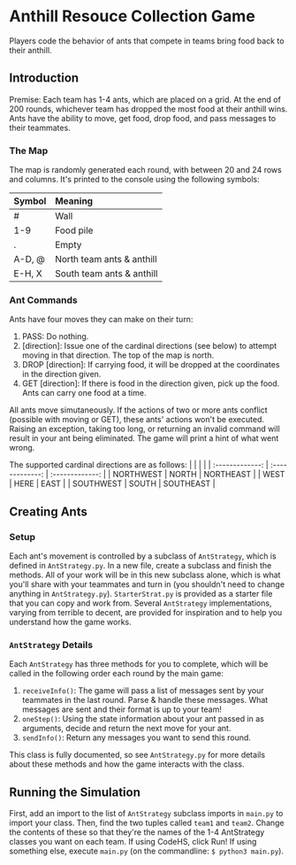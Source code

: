 # Anthill Resouce Collection Game
Players code the behavior of ants that compete in teams bring food back to their anthill.

## Introduction
Premise: Each team has 1-4 ants, which are placed on a grid. At the end of 200 rounds, whichever team has dropped the most food at their anthill wins. Ants have the ability to move, get food, drop food, and pass messages to their teammates.

### The Map
The map is randomly generated each round,
with between 20 and 24 rows and columns.
It's printed to the console using the following symbols:

| Symbol         | Meaning       |
| :------------- | :------------- |
| #              | Wall           |
| 1-9            | Food pile      |
| .              | Empty          |
| A-D, @         | North team ants & anthill |
| E-H, X         | South team ants & anthill |

### Ant Commands
Ants have four moves they can make on their turn:
1. PASS: Do nothing.
2. [direction]: Issue one of the cardinal directions (see below) to attempt moving in that direction. The top of the map is north.
3. DROP [direction]: If carrying food, it will be dropped at the coordinates in the direction given.
4. GET [direction]: If there is food in the direction given, pick up the food. Ants can carry one food at a time.

All ants move simutaneously. If the actions of two or more ants conflict (possible with moving or GET), these ants' actions won't be executed. Raising an exception, taking too long, or returning an invalid command will result in your ant being eliminated. The game will print a hint of what went wrong.

The supported cardinal directions are as follows:
|                |                 |                |
| :-------------: | :-------------: | :-------------: |
| NORTHWEST       | NORTH           | NORTHEAST       |
| WEST            | HERE            | EAST            |
| SOUTHWEST       | SOUTH           | SOUTHEAST       |

## Creating Ants
### Setup
Each ant's movement is controlled by a subclass of `AntStrategy`,
which is defined in `AntStrategy.py`.
In a new file, create a subclass and finish the methods.
All of your work will be in this new subclass alone, which is what you'll share with your teammates and turn in (you shouldn't need to change anything in `AntStrategy.py`).
`StarterStrat.py` is provided as a starter file that you can copy and work from.
Several `AntStrategy` implementations, varying from terrible to decent, are provided for inspiration and to help you understand how the game works.

### `AntStrategy` Details
Each `AntStrategy` has three methods for you to complete, which will be called in the following order each round by the main game:
1. `receiveInfo()`: The game will pass a list of messages sent by your teammates in the last round. Parse & handle these messages. What messages are sent and their format is up to your team!
2. `oneStep()`: Using the state information about your ant passed in as arguments, decide and return the next move for your ant.
3. `sendInfo()`: Return any messages you want to send this round.

This class is fully documented, so see `AntStrategy.py` for more details about these methods and how the game interacts with the class.

## Running the Simulation
First, add an import to the list of `AntStrategy` subclass imports in `main.py` to import your class.
Then, find the two tuples called `team1` and `team2`.
Change the contents of these so that they're the names of the 1-4 AntStrategy classes you want on each team.
If using CodeHS, click Run! If using something else, execute `main.py` (on the commandline: `$ python3 main.py`).
